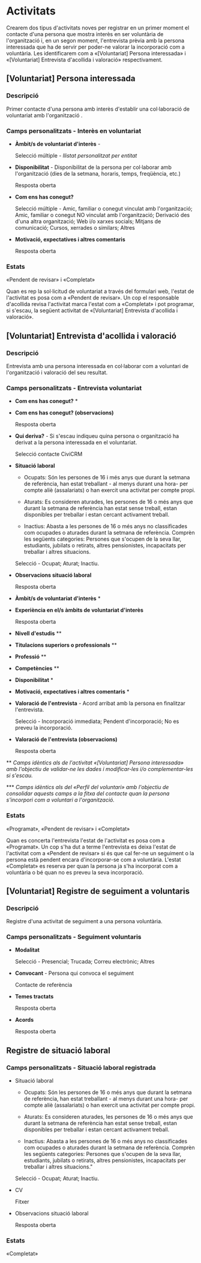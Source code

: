 # Activitats

Crearem dos tipus d'activitats noves per registrar en un primer moment el contacte d'una persona que mostra interès en ser voluntària de l'organització i, en un segon moment, l'entrevista prèvia amb la persona interessada que ha de servir per poder-ne valorar la incorporació com a voluntària. Les identificarem com a «[Voluntariat] Persona interessada» i «[Voluntariat] Entrevista d'acollida i valoració» respectivament.

## [Voluntariat] Persona interessada

### Descripció

Primer contacte d'una persona amb interès d'establir una col·laboració de voluntariat amb l'organització .

### Camps personalitzats - Interès en voluntariat

* **Àmbit/s de voluntariat d'interès** -

    Selecció múltiple - *llistat personalitzat per entitat*

* **Disponibilitat** - Disponibilitat de la persona per col·laborar amb l'organització (dies de la setmana, horaris, temps, freqüència, etc.)

    Resposta oberta

* **Com ens has conegut?**

    Selecció múltiple - Amic, familiar o conegut vinculat amb l'organització; Amic, familiar o conegut NO vinculat amb l'organització; Derivació des d'una altra organització; Web i/o xarxes socials; Mitjans de comunicació; Cursos, xerrades o similars; Altres

* **Motivació, expectatives i altres comentaris**

    Resposta oberta

### Estats

«Pendent de revisar» i «Completat»

Quan es rep la sol·licitud de voluntariat a través del formulari web, l'estat de l'activitat es posa com a «Pendent de revisar». Un cop el responsable d'acollida revisa l'activitat marca l'estat com a «Completat» i pot programar, si s'escau, la següent activitat de «[Voluntariat] Entrevista d'acollida i valoració».

## [Voluntariat] Entrevista d'acollida i valoració

### Descripció

Entrevista amb una persona interessada en col·laborar com a voluntari de l'organització i valoració del seu resultat.

### Camps personalitzats - Entrevista voluntariat

* **Com ens has conegut?** *

* **Com ens has conegut? (observacions)**

    Resposta oberta

* **Qui deriva?** - Si s'escau indiqueu quina persona o organització ha derivat a la persona interessada en el voluntariat.

    Selecció contacte CiviCRM

* **Situació laboral**

    * Ocupats: Són les persones de 16 i més anys que durant la setmana de referència, han estat treballant - al menys durant una hora- per compte aliè (assalariats) o han exercit una activitat per compte propi.

    * Aturats: Es consideren aturades, les persones de 16 o més anys que durant la setmana de referència han estat sense treball, estan disponibles per treballar i estan cercant activament treball.

    * Inactius: Abasta a les persones de 16 o més anys no classificades com ocupades o aturades durant la setmana de referència. Comprèn les següents categories: Persones que s'ocupen de la seva llar, estudiants, jubilats o retirats, altres pensionistes, incapacitats per treballar i altres situacions.

    Selecció - Ocupat; Aturat; Inactiu.

* **Observacions situació laboral**

    Resposta oberta

* **Àmbit/s de voluntariat d'interès** *

* **Experiència en el/s àmbits de voluntariat d'interès**

    Resposta oberta

* **Nivell d'estudis** **

* **Titulacions superiors o professionals** **

* **Professió** **

* **Competències** **

* **Disponibilitat** *

* **Motivació, expectatives i altres comentaris** *

* **Valoració de l'entrevista** - Acord arribat amb la persona en finalitzar l'entrevista.

    Selecció - Incorporació immediata; Pendent d'incorporació; No es preveu la incorporació.

* **Valoració de l'entrevista (observacions)**

    Resposta oberta

** *Camps idèntics als de l'activitat «[Voluntariat] Persona interessada» amb l'objectiu de validar-ne les dades i modificar-les i/o complementar-les si s'escau.*

*** *Camps idèntics als del «Perfil del voluntari» amb l'objectiu de consolidar aquests camps a la fitxa del contacte quan la persona s'incorpori com a voluntari a l'organització.*

### Estats

«Programat», «Pendent de revisar» i «Completat»

Quan es concerta l'entrevista l'estat de l'activitat es posa com a «Programat». Un cop s'ha dut a terme l'entrevista es deixa l'estat de l'activitat com a «Pendent de revisar» si és que cal fer-ne un seguiment o la persona està pendent encara d'incorporar-se com a voluntària. L'estat «Completat» es reserva per quan la persona ja s'ha incorporat com a voluntària o bé quan no es preveu la seva incorporació.


## [Voluntariat] Registre de seguiment a voluntaris

### Descripció

Registre d'una activitat de seguiment a una persona voluntària.

### Camps personalitzats - Seguiment voluntaris

- **Modalitat**

    Selecció - Presencial; Trucada; Correu electrònic; Altres

- **Convocant** - Persona qui convoca el seguiment

    Contacte de referència

- **Temes tractats**

    Resposta oberta

- **Acords**

    Resposta oberta


## Registre de situació laboral

### Camps personalitzats - Situació laboral registrada

* Situació laboral

    * Ocupats: Són les persones de 16 o més anys que durant la setmana de referència, han estat treballant - al menys durant una hora- per compte aliè (assalariats) o han exercit una activitat per compte propi.

    * Aturats: Es consideren aturades, les persones de 16 o més anys que durant la setmana de referència han estat sense treball, estan disponibles per treballar i estan cercant activament treball.

    * Inactius: Abasta a les persones de 16 o més anys no classificades com ocupades o aturades durant la setmana de referència. Comprèn les següents categories: Persones que s'ocupen de la seva llar, estudiants, jubilats o retirats, altres pensionistes, incapacitats per treballar i altres situacions."

    Selecció - Ocupat; Aturat; Inactiu.

* CV

    Fitxer	 

* Observacions situació laboral

    Resposta oberta

### Estats

«Completat»
